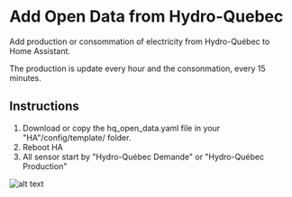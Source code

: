# Add Open Data from Hydro-Quebec

Add production or consommation of electricity from Hydro-Québec to Home Assistant.

The production is update every hour and the consonmation, every 15 minutes.

## Instructions

1. Download or copy the hq_open_data.yaml file in your "HA"/config/template/ folder.
2. Reboot HA
3. All sensor start by "Hydro-Québec Demande" or "Hydro-Québec Production"

![alt text](https://github.com/djiesr/Hydro-Quebec_Open_Data/blob/main/hqcode.png?raw=true)
